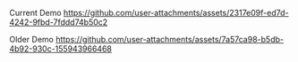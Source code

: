 

Current Demo
https://github.com/user-attachments/assets/2317e09f-ed7d-4242-9fbd-7fddd74b50c2


Older Demo
https://github.com/user-attachments/assets/7a57ca98-b5db-4b92-930c-155943966468




